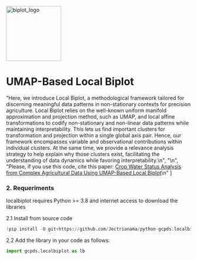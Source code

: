 <img src="_images/localbip_logo.png" alt="biplot_logo" style="width: 150px;"/> 

# UMAP-Based Local Biplot


"Here, we introduce Local Biplot, a methodological framework tailored for discerning meaningful data patterns in non-stationary contexts for precision agriculture. Local Biplot relies on the well-known uniform manifold approximation and projection method, such as UMAP, and local affine transformations to codify non-stationary and non-linear data patterns while maintaining interpretability. This lets us find important clusters for transformation and projection within a single global axis pair. Hence, our framework encompasses variable and observational contributions within individual clusters. At the same time, we provide a relevance analysis strategy to help explain why those clusters exist, facilitating the understanding of data dynamics while favoring interpretability.\n",
    "\n",
    "Please, if you use this code, cite this paper: [Crop Water Status Analysis from Complex Agricultural Data Using UMAP-Based Local Biplot](https://www.mdpi.com/2072-4292/16/15/2854)\n"
   ]


### 2. Requeriments


localbiplot requires Python >= 3.8 and internet access to download the libraries

2.1 Install from source code


```python
!pip install -U git+https://github.com/Jectrianama/python-gcpds.localbiplot.git --quiet

```

2.2 Add the library in your code as follows:


```python
import gcpds.localbiplot as lb
```



